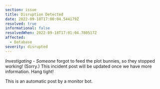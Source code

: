 ```yaml
---
section: issue
title: Disruption Detected
date: 2022-09-18T17:00:04.544179Z
resolved: true
informational: false
resolvedWhen: 2022-09-18T17:01:04.780517Z
affected:
  - Database
severity: disrupted
---
```

*Investigating* - _Someone_ forgot to feed the plot bunnies, so they stopped working! (Sorry.) This incident post will be updated once we have more information. Hang tight!

This is an automatic post by a monitor bot.
        